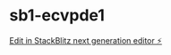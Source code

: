 # sb1-ecvpde1

[Edit in StackBlitz next generation editor ⚡️](https://stackblitz.com/~/github.com/luisfavaron/sb1-ecvpde1)